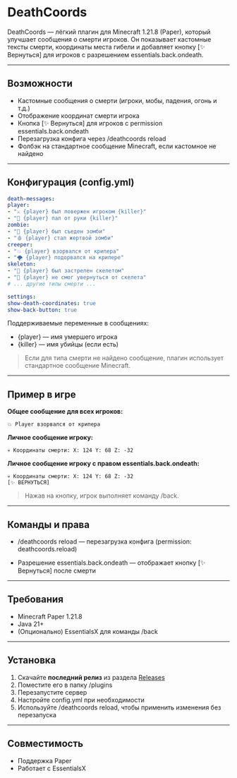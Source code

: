 # DeathCoords

DeathCoords — лёгкий плагин для Minecraft 1.21.8 (Paper), который улучшает сообщения о смерти игроков.
Он показывает кастомные тексты смерти, координаты места гибели и добавляет кнопку [✨ Вернуться] для игроков с разрешением essentials.back.ondeath.

---

## Возможности

- Кастомные сообщения о смерти (игроки, мобы, падения, огонь и т.д.)
- Отображение координат смерти игрока
- Кнопка [✨ Вернуться] для игроков с permission essentials.back.ondeath
- Перезагрузка конфига через /deathcoords reload
- Фолбэк на стандартное сообщение Minecraft, если кастомное не найдено

---

## Конфигурация (config.yml)

```yaml
death-messages:
player:
- "⚔️ {player} был повержен игроком {killer}"
- "🎯 {player} пал от руки {killer}"
zombie:
- "🧟 {player} был съеден зомби"
- "🩸 {player} стал жертвой зомби"
creeper:
- "💥 {player} взорвался от крипера"
- "🌪️ {player} подорвался на крипере"
skeleton:
- "🏹 {player} был застрелен скелетом"
- "🎯 {player} не смог увернуться от скелета"
# ... другие типы смерти ...

settings:
show-death-coordinates: true
show-back-button: true
```

Поддерживаемые переменные в сообщениях:

- {player} — имя умершего игрока
- {killer} — имя убийцы (если есть)

> Если для типа смерти не найдено сообщение, плагин использует стандартное сообщение Minecraft.

---

## Пример в игре

**Общее сообщение для всех игроков:**

```
💥 Player взорвался от крипера
```

**Личное сообщение игроку:**

```
💀 Координаты смерти: X: 124 Y: 68 Z: -32
```
**Личное сообщение игроку с правом essentials.back.ondeath:**

```
💀 Координаты смерти: X: 124 Y: 68 Z: -32
[✨ ВЕРНУТЬСЯ]
```

> Нажав на кнопку, игрок выполняет команду /back.

---

## Команды и права

- /deathcoords reload — перезагрузка конфига 
  (permission: deathcoords.reload)

- Разрешение essentials.back.ondeath — отображает кнопку [✨ Вернуться] после смерти

---

## Требования

- Minecraft Paper 1.21.8
- Java 21+
- (Опционально) EssentialsX для команды /back

---

## Установка

1. Скачайте **последний релиз** из раздела [Releases](../../releases)
2. Поместите его в папку /plugins
3. Перезапустите сервер
4. Настройте config.yml при необходимости
5. Используйте /deathcoords reload, чтобы применить изменения без перезапуска

---

## Совместимость

- Поддержка Paper
- Работает с EssentialsX
